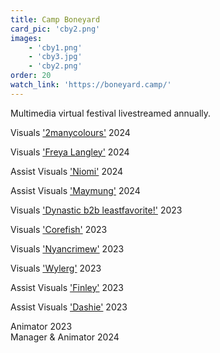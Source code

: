```yaml
---
title: Camp Boneyard
card_pic: 'cby2.png'
images:
    - 'cby1.png'
    - 'cby3.jpg'
    - 'cby2.png'
order: 20
watch_link: 'https://boneyard.camp/'
---
```


Multimedia virtual festival livestreamed annually.

Visuals <a href="https://youtu.be/26SauPKvqUI&t=22">'2manycolours'</a> 2024

Visuals <a href="https://youtu.be/26SauPKvqUI&t=687">'Freya Langley'</a> 2024

Assist Visuals <a href="https://youtu.be/_GER2AzU_-8&t=1436">'Niomi'</a> 2024

Assist Visuals <a href="https://youtu.be/_GER2AzU_-8&t=2103">'Maymung'</a> 2024

Visuals <a href="https://youtu.be/qjB6DVqK4bw&t=6085">'Dynastic b2b leastfavorite!'</a> 2023

Visuals <a href="https://youtu.be/rJ-lGbRoAhY&t=5404">'Corefish'</a> 2023

Visuals <a href="https://youtu.be/qjB6DVqK4bw&t=3630">'Nyancrimew'</a> 2023

Visuals <a href="https://youtu.be/vUOfmoC7ey4&t=5399">'Wylerg'</a> 2023

Assist Visuals <a href="https://youtu.be/rJ-lGbRoAhY&t=6672">'Finley'</a> 2023

Assist Visuals <a href="https://youtu.be/qjB6DVqK4bw&t=5533">'Dashie'</a> 2023


Animator 2023<br>
Manager & Animator 2024
